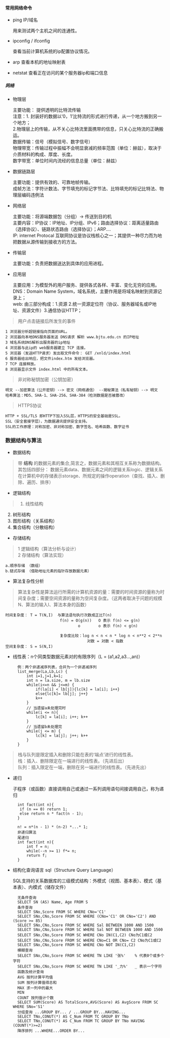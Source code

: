 #### 常用网络命令

* ping IP/域名

	用来测试两个主机之间的连通性。
	
* ipconfig / ifconfig

	查看当前计算机系统的ip配置协议情况。

* arp 查看本机的地址映射表
* netstat 查看正在访问的某个服务器ip和端口信息


	
	
##### 网络

* 物理层

	主要功能： 提供透明的比特流传输<br/>
	注意：1. 封装好的数据以‘0，1’比特流的形式进行传递，从一个地方搬到另一个地方；<br/>
	2.物理层上的传输，从不关心比特流里面携带的信息，只关心比特流的正确搬运。<br/>
	数据传输：信号（模拟信号、数字信号）<br/>
	物理带宽：传输过程中振幅不会明显衰减的频率范围（单位：赫兹），取决于介质材料的构成、厚度、长度。<br/>
	数字带宽：单位时间内流经的信息总量（单位：赫兹）

* 数据链路层

	主要功能：提供有效的、可靠地帧传输。<br/>
	成帧方法：字符计数法、字节填充的标记字节法、比特填充的标记比特法、物理层编码违例法

* 网络层

	主要功能：将源端数据包（分组）-> 传送到目的机<br/>
	主要内容：IP协议：IP地址、IP分组、IPv6；路由选择协议：距离适量路由（选择协议）、链路状态路由（选择协议）；ARP....<br/>
	IP: internet Protocal 互联网协议是协议栈核心之一；其提供一种尽力而为地把数据从源传输到接收方的方法。
	

* 传输层

	主要功能：负责把数据送达到具体的应用进程。

* 应用层

	主要应用：为模型外的用户服务、提供各式各样、丰富、变化无穷的应用。<br/>
	DNS：Domain Name System，域名系统，主要作用是将域名映射到资源记录上；<br/>
	web: 由三部分构成：1.资源 2.统一资源定位符（协议、服务器域名或IP地址、资源文件）3.通信协议HTTP；


> 用户点击链接后所发生的事件

	1 浏览器分析超链接指向页面的URL。
	2 浏览器向本地DNS服务器发送 DNS请求 解析 www.bjtu.edu.cn 的IP地址
	3 域名系统DNS解析出服务器的ip地址
	4 浏览器与此ip的 web服务器建立 TCP 连接。
	5 浏览器（发送HTTP请求）发出取文件命令： GET /xnld/index.html
	6 服务器给出响应，把文件index.htm 发给浏览器。
	7 TCP 连接释放。
	8 浏览器显示文件 index.html 中的所有文本。

> 非对称秘钥加密（公钥加密）

	明文 --加密算法（公开密钥）--> 密文（网络通信） --揭秘算法（私有秘钥）--> 明文
	哈希算法：MD5、SHA-1、SHA-256、SHA-384（检测数据是否被篡改）

> HTTPS协议

	HTTP + SSL/TLS 即HTTP下加入SSL层，HTTPS的安全基础是SSL。
	SSL（安全套接字层），为数据通讯提供安全支持。
	SSL的工作原理：对称加密、非对称加密、数字签名、哈希函数、数字证书
	
	
	
### 数据结构与算法

+ 数据结构

> 带 **结构** 的数据元素的集合,简言之，数据元素和其相互关系称为数据结构。<br/>
其包括四部分： 数据元素data、数据元素之间的逻辑关系logic、逻辑关系在计算机中的存储表示storage、所规定的操作operation（查找、插入、删除、遍历、排序）

+ 逻辑结构

> 1. 线性结构<br/>
2. 树形结构<br/>
3. 图形结构（关系结构）<br/>
4. 集合结构（分散结构）
	
- 存储结构

> 1 逻辑结构（算法分析与设计）<br/>
> 2 存储结构（算法实现）

	a.顺序存储 （数组）
	b.链式存储 （借助地址元素的指针存放数据元素）
	
	
	
+ 算法复杂性分析

> 算法复杂性是算法运行所需的计算机资源的量：需要的时间资源的量称为时间复杂度；需要空间资源的量称为空间复杂度。（这两者取决于问题的规模N、算法的输入I、算法本身的函数）
	
	时间复杂度： T = T(N,I)  与算法语句执行次数成正比T(n)
							f(n) = O(g(n))   O 表示 f(n) <= g(n)
									o		 o 表示 f(n) < g(n)
									
							复杂度比较：log n < n < n * log n < n**2 < 2**n
										对数 = 对数 < 指数
	空间复杂度： S = S(N,I)
	
+ 线性表：n个同类型数据元素对的有限序列（L = (a1,a2,a3...,an)）
	
		例：两个非递减序列表，合并为一个非递减序列
		list_merge(La,Lb,Lc) {
			int i=1,j=1,k=1;
			int n = la.size, m = lb.size
			while(i<=n && j<=m) {
				if(la[i] < lb[j]){lc[k] = la[i]; i++}
				else{lc[k]= lb[j]; j++}
				k++
			}
			// 当遗留a未处理完时
			while(i <= n){
				lc[k] = la[i]; i++; k++
			}
			// 当遗留b未处理完
			while(j <= m) {
				lc[k] = la[j]; j++; k++
			}
		}
		
> 栈与队列是限定插入和删除只能在表的‘端点’进行的线性表。<br/>
> 栈：插入、删除限定在一端进行的线性表。（先进后出）<br/>
> 队列：插入限定在一端，删除在另一端进行的线性表。（先进先出）

+ 递归

	子程序（或函数）直接调用自己或通过一系列调用语句间接调用自己，称为递归
	
		int fact(int n){
		 if (n == 0) return 1;
		 else return n * fact(n - 1);
		}
		
		n! = n*(n - 1) * (n-2) *...* 1;
		非递归算法
		尾递归
		int fact(int n){
			int f = n;
			while(--n >= 1) f*= n;
			return f;
		}


	
+ 结构化查询语言 sql（Structure Query Language）

	SQL支持的关系数据库的三级模式结构：外模式（视图、基本表）、模式（基本表）、内模式（储存文件）
	
		无条件查询
		SELECT SN (AS) Name, Age FROM S
		条件查询
		SELECT SNo,Score FROM SC WHERE CNo='C1'
		SELECT SNo,CNo,Score FROM SC WHERE (CNo='C1' OR CNo='C2') AND (Score >= 85)
		SELECT SNo,CNo,Score FROM SC WHERE Sal BETWEEN 1000 AND 1500
		SELECT SNo,CNo,Score FROM SC WHERE Sal NOT BETWEEN 1000 AND 1500
		SELECT SNo,CNo,Score FROM SC WHERE CNo IN(C1,C2) CNo为C1或C2
		SELECT SNo,CNo,Score FROM SC WHERE CNo=C1 OR CNo= C2 CNo为C1或C2
		SELECT SNo,CNo,Score FROM SC WHERE CNo NOT IN(C1,C2)
		模糊查询
		SELECT SNo,CNo,Score FROM SC WHERE TN LIKE '张%'    % 代表0个或多个字符
		SELECT SNo,CNo,Score FROM SC WHERE TN LIKE '_力%'   _ 表示一个字符
		函数及统计查询
		AVG 按列计算平均值
		SUM 按列计算值得总和
		MAX	求一列中的最大
		MIN 
		COUNT 按列值计个数
		SELECT SUM(Score) AS TotalScore,AVG(Score) AS AvgScore FROM SC WHERE SNo='S1'	
		分组查询 ...GROUP BY... / ...GROUP BY...HAVING... 
		SELECT TNo,CONUT(*) AS C_Num FROM TC GROUP BY TNo
	    SELECT TNo,CONUT(*) AS C_Num FROM TC GROUP BY TNo HAVING (COUNT(*)>=2)
	    降序排列 ...WHERE...ORDER BY...
	
